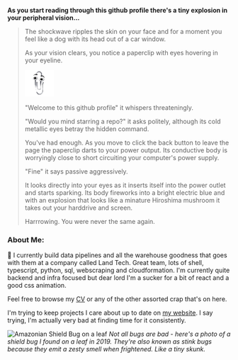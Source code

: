 **As you start reading through this github profile there's a tiny explosion in your peripheral vision...**

> The shockwave ripples the skin on your face and for a moment you feel like a dog with its head out of a car window.
>
> As your vision clears, you notice a paperclip with eyes hovering in your eyeline. 
>
> ![clippy](clippy.png)
>
> "Welcome to this github profile" it whispers threateningly.
> 
> "Would you mind starring a repo?" it asks politely, although its cold metallic eyes betray the hidden command.
> 
> You've had enough. As you move to click the back button to leave the page the paperclip darts to your power output. Its conductive body is worryingly close to short circuiting your computer's power supply.
> 
> "Fine" it says passive aggressively.
> 
>It looks directly into your eyes as it inserts itself into the power outlet and starts sparking. Its body fireworks into a bright electric blue and with an explosion that looks like a minature Hiroshima mushroom it takes out your harddrive and screen.
>
>Harrrowing. You were never the same again. 


### About Me:
👋 I currently build data pipelines and all the warehouse goodness that goes with them at a company called Land Tech. Great team, lots of shell, typescript, python, sql, webscraping and cloudformation.
I'm currently quite backend and infra focused but dear lord I'm a sucker for a bit of react and a good css animation.


Feel free to browse my [CV](https://github.com/whatsrupp/CV) or any of the other assorted crap that's on here. 

I'm trying to keep projects I care about up to date on [my website](https://www.nickrupp.co.uk/). I say trying, I'm actually very bad at finding time for it consistently.

![Amazonian Shield Bug on a leaf](bug.jpg)
_Not all bugs are bad - here's a photo of a shield bug I found on a leaf in 2019. They're also known as stink bugs because they emit a zesty smell when frightened. Like a tiny skunk._
